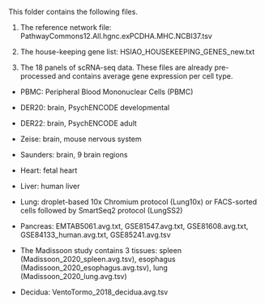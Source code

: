 This folder contains the following files.

1. The reference network file: PathwayCommons12.All.hgnc.exPCDHA.MHC.NCBI37.tsv

2. The house-keeping gene list: HSIAO_HOUSEKEEPING_GENES_new.txt

3. The 18 panels of scRNA-seq data. These files are already pre-processed and contains average gene expression per cell type.

- PBMC: Peripheral Blood Mononuclear Cells (PBMC)

- DER20: brain, PsychENCODE developmental

- DER22: brain, PsychENCODE adult

- Zeise: brain, mouse nervous system

- Saunders: brain, 9 brain regions

- Heart: fetal heart

- Liver: human liver

- Lung: droplet-based 10x Chromium protocol (Lung10x) or FACS-sorted cells followed by SmartSeq2 protocol (LungSS2)

- Pancreas: EMTAB5061.avg.txt, GSE81547.avg.txt, GSE81608.avg.txt, GSE84133_human.avg.txt, GSE85241.avg.tsv

- The Madissoon study contains 3 tissues: spleen (Madissoon_2020_spleen.avg.tsv), esophagus (Madissoon_2020_esophagus.avg.tsv), lung (Madissoon_2020_lung.avg.tsv)

- Decidua: VentoTormo_2018_decidua.avg.tsv
